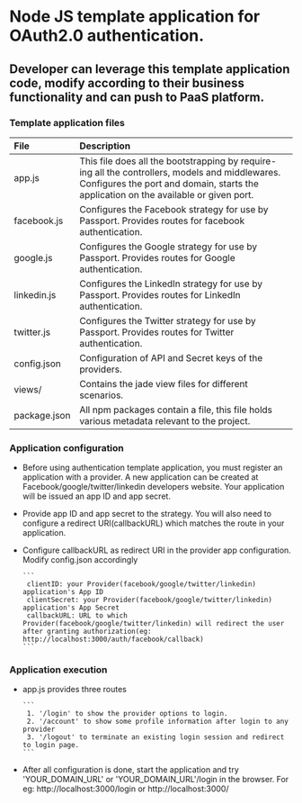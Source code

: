 # Node JS template application for OAuth2.0 authentication.

## Developer can leverage this template application code, modify according to their business functionality and can push to PaaS platform.

### Template application files

File | Description
:-- | :-- 
app.js | This file does all the bootstrapping by require-ing all the controllers, models and middlewares. Configures the port and domain, starts the application on the available or given port.
facebook.js | Configures the Facebook strategy for use by Passport. Provides routes for facebook authentication.
google.js | Configures the Google strategy for use by Passport. Provides routes for Google authentication.
linkedin.js | Configures the LinkedIn strategy for use by Passport. Provides routes for LinkedIn authentication.
twitter.js | Configures the Twitter strategy for use by Passport. Provides routes for Twitter authentication.
config.json | Configuration of API and Secret keys of the providers.
views/ | Contains the jade view files for different scenarios.
package.json | All npm packages contain a file, this file holds various metadata relevant to the project.


### Application configuration

- Before using authentication template application, you must register an application with a provider. A new application can be created at Facebook/google/twitter/linkedin developers website. Your application will be issued an app ID and app secret.
- Provide app ID and app secret to the strategy. You will also need to configure a redirect URI(callbackURL) which matches the route in your application.
- Configure callbackURL as redirect URI in the provider app configuration. Modify config.json accordingly

      ```
       clientID: your Provider(facebook/google/twitter/linkedin) application's App ID
       clientSecret: your Provider(facebook/google/twitter/linkedin) application's App Secret
       callbackURL: URL to which Provider(facebook/google/twitter/linkedin) will redirect the user after granting authorization(eg: http://localhost:3000/auth/facebook/callback)
      ```

### Application execution

- app.js provides three routes

      ```
       1. '/login' to show the provider options to login.
       2. '/account' to show some profile information after login to any provider
       3. '/logout' to terminate an existing login session and redirect to login page.
      ```

- After all configuration is done, start the application and try 'YOUR_DOMAIN_URL' or 'YOUR_DOMAIN_URL'/login in the browser. For eg: http://localhost:3000/login or http://localhost:3000/

